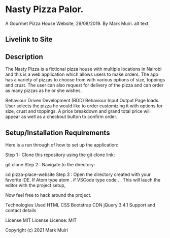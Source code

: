 # Nasty Pizza Palor.
A Gourmet Pizza House Website, 29/08/2019.
By Mark Muiri.
alt text

## Livelink to Site
## Description
The Nasty Pizza is a fictional pizza house with multiple locations in Nairobi and this is a web application which allows users to make orders. The app has a variety of pizzas to choose from with various options of size, toppings and crust. The user can also request for delivery of the pizza and can order as many pizzas as he or she wishes. 

Behaviour Driven Development (BDD)
Behaviour	Input	Output
Page loads.	User selects the pizza he would like to order customizing it with options for size, crust and toppings.	A price breakdown and grand total price will appear as well as a checkout button to confirm order.
## Setup/Installation Requirements
Here is a run through of how to set up the application:

Step 1 : Clone this repository using the git clone link:

git clone 
Step 2 : Navigate to the directory:

cd pizza-place-website
Step 3 : Open the directory created with your favorite IDE. If Atom type atom . if VSCode type code . . This will lauch the editor with the project setup,

Now feel free to hack around the project.

Technologies Used
HTML
CSS
Bootstrap CDN
jQuery 3.4.1
Support and contact details


License
MIT License License: MIT

Copyright (c) 2021 Mark Muiri